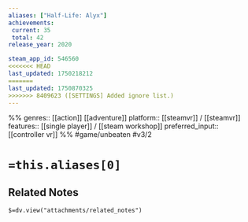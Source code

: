 ```yaml
---
aliases: ["Half-Life: Alyx"]
achievements:
 current: 35
 total: 42
release_year: 2020

steam_app_id: 546560
<<<<<<< HEAD
last_updated: 1750218212
=======
last_updated: 1750870325
>>>>>>> 8409623 ([SETTINGS] Added ignore list.)
---
```

%%
genres:: [[action]] [[adventure]]
platform:: [[steamvr]] / [[steamvr]]
features:: [[single player]] / [[steam workshop]]
preferred_input:: [[controller vr]]
%%
#game/unbeaten
#v3/2

# `=this.aliases[0]`
## Related Notes
`$=dv.view("attachments/related_notes")`